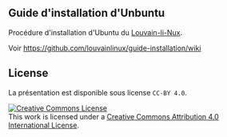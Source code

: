 Guide d'installation d'Unbuntu
----------

Procédure d'installation d'Ubuntu du [Louvain-li-Nux](http://louvainlinux.org).

Voir https://github.com/louvainlinux/guide-installation/wiki

## License

La présentation est disponible sous license `CC-BY 4.0`.

<a rel="license" href="http://creativecommons.org/licenses/by/4.0/">
<img alt="Creative Commons License" style="border-width:0" src="https://i.creativecommons.org/l/by/4.0/88x31.png" /></a>
<br />This work is licensed under a
<a rel="license" href="http://creativecommons.org/licenses/by/4.0/">Creative Commons Attribution 4.0 International License</a>.

